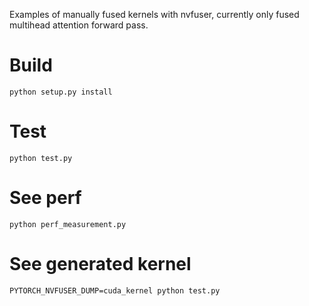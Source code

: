 Examples of manually fused kernels with nvfuser, currently only fused multihead attention forward pass.

# Build

```
python setup.py install
```

# Test

```
python test.py
```

# See perf

```
python perf_measurement.py 
```

# See generated kernel

```
PYTORCH_NVFUSER_DUMP=cuda_kernel python test.py
```

